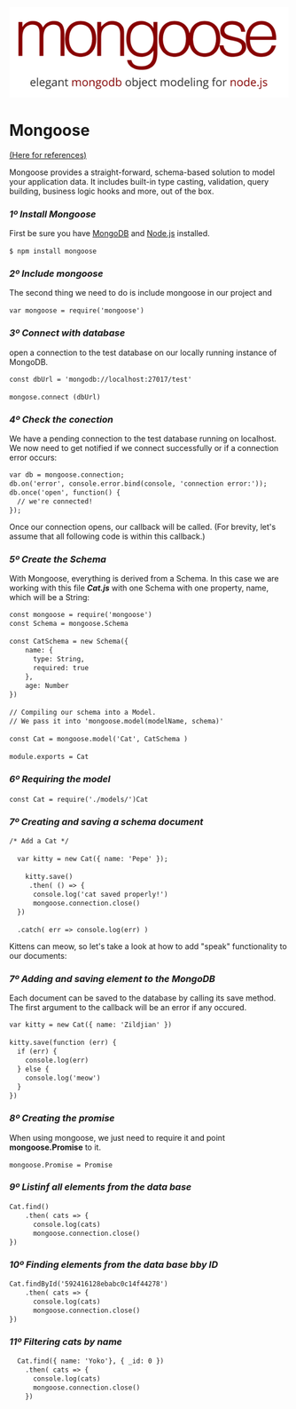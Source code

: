 

![image_logo](img/mongoose_log.png)

# Mongoose

[(Here for references)](http://mongoosejs.com/docs/index.html)

Mongoose provides a straight-forward, schema-based solution to model your application data. It includes built-in type casting, validation, query building, business logic hooks and more, out of the box.

### ***1º Install Mongoose***

First be sure you have [MongoDB](https://www.mongodb.com/download-center#community) and [Node.js](https://nodejs.org/en/) installed.

`$ npm install mongoose`

### ***2º Include mongoose***
The second thing we need to do is include mongoose in our project and 

`var mongoose = require('mongoose')`

### ***3º Connect with database***

open a connection to the test database on our locally running instance of MongoDB.

```
const dbUrl = 'mongodb://localhost:27017/test'

mongose.connect (dbUrl)
```


### ***4º Check the conection***

We have a pending connection to the test database running on localhost. We now need to get notified if we connect successfully or if a connection error occurs:

```
var db = mongoose.connection;
db.on('error', console.error.bind(console, 'connection error:'));
db.once('open', function() {
  // we're connected!
});
```

Once our connection opens, our callback will be called. (For brevity, let's assume that all following code is within this callback.)

### ***5º Create the Schema***

With Mongoose, everything is derived from a Schema. In this case we are working with this file ***Cat.js*** with one Schema with one property, name, which will be a String:

```
const mongoose = require('mongoose')
const Schema = mongoose.Schema

const CatSchema = new Schema({
    name: {
      type: String,
      required: true
    },
    age: Number
})

// Compiling our schema into a Model.
// We pass it into 'mongoose.model(modelName, schema)'

const Cat = mongoose.model('Cat', CatSchema )

module.exports = Cat
```


### ***6º Requiring the model***

`const Cat = require('./models/')Cat`


### ***7º Creating and saving a schema document***

```
/* Add a Cat */

  var kitty = new Cat({ name: 'Pepe' });

    kitty.save()
     .then( () => {
      console.log('cat saved properly!')
      mongoose.connection.close()
  })
  
  .catch( err => console.log(err) )
```


Kittens can meow, so let's take a look at how to add "speak" functionality to our documents:


### ***7º Adding and saving element to the MongoDB***

Each document can be saved to the database by calling its save method. The first argument to the callback will be an error if any occured.

```
var kitty = new Cat({ name: 'Zildjian' })

kitty.save(function (err) {
  if (err) {
    console.log(err)
  } else {
    console.log('meow')
  }
})
```


### ***8º Creating the promise***

When using mongoose, we just need to require it and point **mongoose.Promise** to it.

`mongoose.Promise = Promise`

### ***9º Listinf all elements from the data base***

```
Cat.find()
    .then( cats => {
      console.log(cats)
      mongoose.connection.close()
})
```

### ***10º Finding elements from the data base bby ID***

```
Cat.findById('592416128ebabc0c14f44278')
    .then( cats => {
      console.log(cats)
      mongoose.connection.close()
})
```

### ***11º Filtering cats by name***

```
  Cat.find({ name: 'Yoko'}, { _id: 0 })
    .then( cats => {
      console.log(cats)
      mongoose.connection.close()
    })
```


